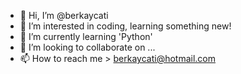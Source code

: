 - 👋 Hi, I’m @berkaycati
- 👀 I’m interested in coding, learning something new!
- 🌱 I’m currently learning 'Python'
- 💞️ I’m looking to collaborate on ...
- 📫 How to reach me > berkaycati@hotmail.com

<!---
berkaycati/berkaycati is a ✨ special ✨ repository because its `README.md` (this file) appears on your GitHub profile.
You can click the Preview link to take a look at your changes.
--->
